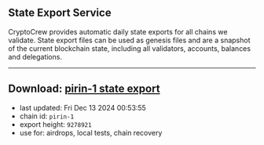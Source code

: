 ## State Export Service
CryptoCrew provides automatic daily state exports for all chains we validate. State export files can be used as genesis files and are a snapshot of the current blockchain state, including all validators, accounts, balances and delegations.

---
**Download: [pirin-1 state export](https://dl-eu2.ccvalidators.com/SERVICE/nolus/pirin-1_export_9278921.json)**
---

- last updated: Fri Dec 13 2024 00:53:55
- chain id: `pirin-1`
- export height: `9278921`
- use for: airdrops, local tests, chain recovery
